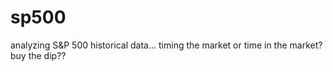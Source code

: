 # sp500
analyzing S&amp;P 500 historical data... timing the market or time in the market? buy the dip??
